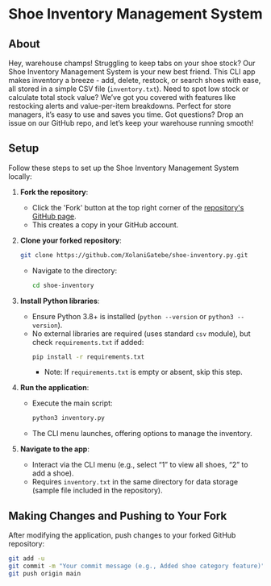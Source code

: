 # Shoe Inventory Management System

## About
Hey, warehouse champs! Struggling to keep tabs on your shoe stock? Our Shoe Inventory Management System is your new best friend. This CLI app makes inventory a breeze - add, delete, restock, or search shoes with ease, all stored in a simple CSV file (`inventory.txt`). Need to spot low stock or calculate total stock value? We’ve got you covered with features like restocking alerts and value-per-item breakdowns. Perfect for store managers, it’s easy to use and saves you time. Got questions? Drop an issue on our GitHub repo, and let’s keep your warehouse running smooth!

## Setup
Follow these steps to set up the Shoe Inventory Management System locally:

1. **Fork the repository**:
   - Click the 'Fork' button at the top right corner of the [repository's GitHub page](https://github.com/XolaniGatebe/shoe-inventory.py).
   - This creates a copy in your GitHub account.

2. **Clone your forked repository**:
     ```bash
     git clone https://github.com/XolaniGatebe/shoe-inventory.py.git
     ```
   - Navigate to the directory:
     ```bash
     cd shoe-inventory
     ```

3. **Install Python libraries**:
   - Ensure Python 3.8+ is installed (`python --version` or `python3 --version`).
   - No external libraries are required (uses standard `csv` module), but check `requirements.txt` if added:
     ```bash
     pip install -r requirements.txt
     ```
     - Note: If `requirements.txt` is empty or absent, skip this step.

4. **Run the application**:
   - Execute the main script:
     ```bash
     python3 inventory.py
     ```
   - The CLI menu launches, offering options to manage the inventory.

5. **Navigate to the app**:
   - Interact via the CLI menu (e.g., select “1” to view all shoes, “2” to add a shoe).
   - Requires `inventory.txt` in the same directory for data storage (sample file included in the repository).

## Making Changes and Pushing to Your Fork
After modifying the application, push changes to your forked GitHub repository:

```bash
git add -u
git commit -m "Your commit message (e.g., Added shoe category feature)"
git push origin main
